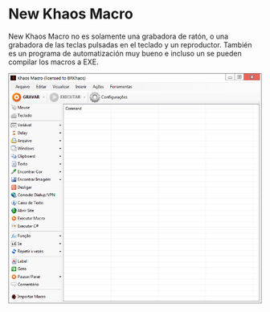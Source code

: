 # New Khaos Macro

New Khaos Macro no es solamente una grabadora de ratón, o una grabadora de las teclas pulsadas en el teclado y un reproductor. También es un programa de automatización muy bueno e incluso un se pueden compilar los macros a EXE.

![enter image description here](https://raw.githubusercontent.com/manuel-marg/New-Khaos-Macro/main/Captura%20de%20Pantalla.png)

